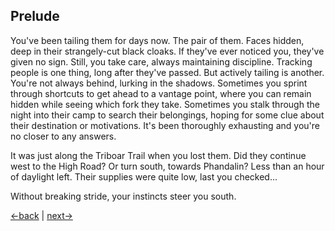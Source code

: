 ## Prelude

You've been tailing them for days now. The pair of them. Faces hidden, deep in their strangely-cut black cloaks. If they've ever noticed you, they've given no sign. Still, you take care, always maintaining discipline. Tracking people is one thing, long after they've passed. But actively tailing is another. You're not always behind, lurking in the shadows. Sometimes you sprint through shortcuts to get ahead to a vantage point, where you can remain hidden while seeing which fork they take. Sometimes you stalk through the night into their camp to search their belongings, hoping for some clue about their destination or motivations. It's been thoroughly exhausting and you're no closer to any answers.

It was just along the Triboar Trail when you lost them. Did they continue west to the High Road? Or turn south, towards Phandalin? Less than an hour of daylight left. Their supplies were quite low, last you checked...

Without breaking stride, your instincts steer you south.

[←back](readme.md) | [next→](0001.md)
